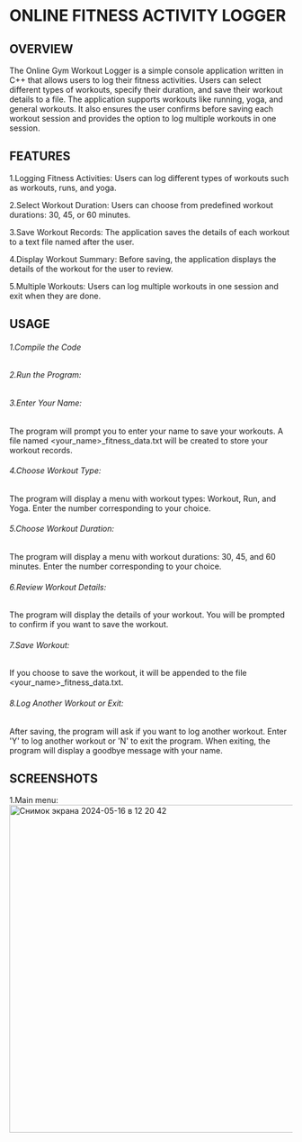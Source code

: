 # ONLINE FITNESS ACTIVITY LOGGER


## OVERVIEW


The Online Gym Workout Logger is a simple console application written in C++ that allows users to log their fitness activities. Users can select different types of workouts, specify their duration, and save their workout details to a file. The application supports workouts like running, yoga, and general workouts. It also ensures the user confirms before saving each workout session and provides the option to log multiple workouts in one session.

## FEATURES


1.Logging Fitness Activities:
Users can log different types of workouts such as workouts, runs, and yoga.


2.Select Workout Duration: 
Users can choose from predefined workout durations: 30, 45, or 60 minutes.


3.Save Workout Records: 
The application saves the details of each workout to a text file named after the user.


4.Display Workout Summary: 
Before saving, the application displays the details of the workout for the user to review.


5.Multiple Workouts:
Users can log multiple workouts in one session and exit when they are done.


## USAGE

###### 1.Compile the Code


###### 2.Run the Program:


###### 3.Enter Your Name:

The program will prompt you to enter your name to save your workouts.
A file named <your_name>_fitness_data.txt will be created to store your workout records.


###### 4.Choose Workout Type:

The program will display a menu with workout types: Workout, Run, and Yoga.
Enter the number corresponding to your choice.


###### 5.Choose Workout Duration:

The program will display a menu with workout durations: 30, 45, and 60 minutes.
Enter the number corresponding to your choice.


###### 6.Review Workout Details:

The program will display the details of your workout.
You will be prompted to confirm if you want to save the workout.


###### 7.Save Workout:

If you choose to save the workout, it will be appended to the file <your_name>_fitness_data.txt.


###### 8.Log Another Workout or Exit:

After saving, the program will ask if you want to log another workout.
Enter 'Y' to log another workout or 'N' to exit the program.
When exiting, the program will display a goodbye message with your name.

## SCREENSHOTS

1.Main menu:
<img width="582" alt="Снимок экрана 2024-05-16 в 12 20 42" src="https://github.com/Aiidanaqq/finalproject/assets/150505764/ec749ef9-4afc-42ae-b015-75371aa0ca37">



